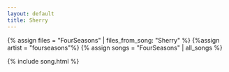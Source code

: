 ```yaml
---
layout: default
title: Sherry
---
```


{% assign files = "FourSeasons" | files_from_song: "Sherry" %}
{%assign artist = "fourseasons"%}
{% assign songs = "FourSeasons" | all_songs %}

 
{% include song.html %}
